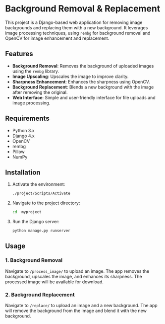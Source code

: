 # Background Removal & Replacement

This project is a Django-based web application for removing image backgrounds and replacing them with a new background. It leverages image processing techniques, using `rembg` for background removal and OpenCV for image enhancement and replacement.

## Features

- **Background Removal**: Removes the background of uploaded images using the `rembg` library.
- **Image Upscaling**: Upscales the image to improve clarity.
- **Sharpness Enhancement**: Enhances the sharpness using OpenCV.
- **Background Replacement**: Blends a new background with the image after removing the original.
- **Web Interface**: Simple and user-friendly interface for file uploads and image processing.

## Requirements

- Python 3.x
- Django 4.x
- OpenCV
- rembg
- Pillow
- NumPy

## Installation

1. Activate the environment:

    ```bash
    ./project/Scripts/Activate                                            
    ```

2. Navigate to the project directory:

    ```bash
    cd  myproject   
    ```

3. Run the Django server:

    ```bash
    python manage.py runserver
    ```

## Usage

### 1. Background Removal

Navigate to `/process_image/` to upload an image. The app removes the background, upscales the image, and enhances its sharpness. The processed image will be available for download.

### 2. Background Replacement

Navigate to `/replace/` to upload an image and a new background. The app will remove the background from the image and blend it with the new background.
